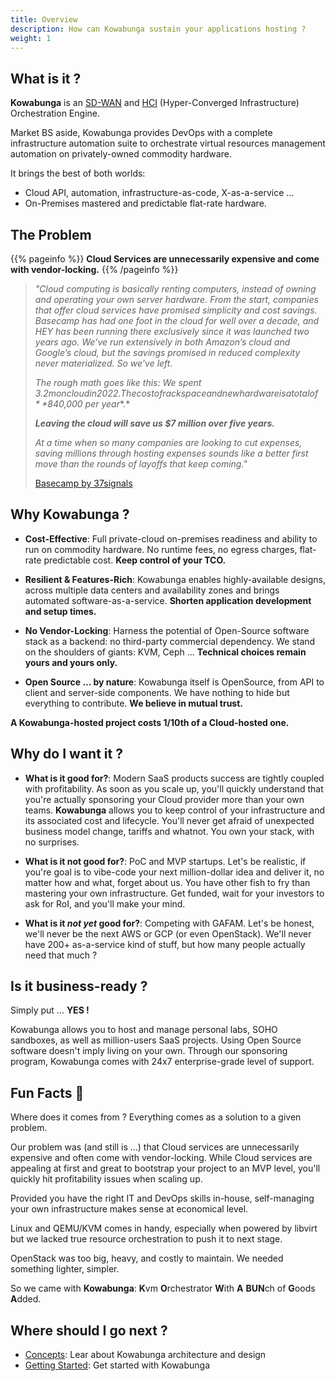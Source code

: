 ```yaml
---
title: Overview
description: How can Kowabunga sustain your applications hosting ?
weight: 1
---
```


## What is it ?

**Kowabunga** is an [SD-WAN](https://en.wikipedia.org/wiki/SD-WAN) and [HCI](https://en.wikipedia.org/wiki/Hyper-converged_infrastructure) (Hyper-Converged Infrastructure) Orchestration Engine.

Market BS aside, Kowabunga provides DevOps with a complete infrastructure automation suite to orchestrate virtual resources management automation on privately-owned commodity hardware.

It brings the best of both worlds:

- Cloud API, automation, infrastructure-as-code, X-as-a-service ...
- On-Premises mastered and predictable flat-rate hardware.

## The Problem

{{% pageinfo %}}
**Cloud Services are unnecessarily expensive and come with vendor-locking.**
{{% /pageinfo %}}

> *"Cloud computing is basically renting computers, instead of owning and operating your own server hardware. From the start, companies that offer cloud services have promised simplicity and cost savings. Basecamp has had one foot in the cloud for well over a decade, and HEY has been running there exclusively since it was launched two years ago. We’ve run extensively in both Amazon’s cloud and Google’s cloud, but the savings promised in reduced complexity never materialized. So we’ve left.*
>
> *The rough math goes like this: We spent $3.2m on cloud in 2022. The cost of rack space and new hardware is a total of **$840,000 per year**.*
>
> ***Leaving the cloud will save us $7 million over five years.***
>
> *At a time when so many companies are looking to cut expenses, saving millions through hosting expenses sounds like a better first move than the rounds of layoffs that keep coming."*
>
> [Basecamp by 37signals](https://basecamp.com/cloud-exit)

## Why Kowabunga ?

- **Cost-Effective**: Full private-cloud on-premises readiness and ability to run on commodity hardware. No runtime fees, no egress charges, flat-rate predictable cost. **Keep control of your TCO.**

- **Resilient & Features-Rich**: Kowabunga enables highly-available designs, across multiple data centers and availability zones and brings automated software-as-a-service. **Shorten application development and setup times.**

- **No Vendor-Locking**: Harness the potential of Open-Source software stack as a backend: no third-party commercial dependency. We stand on the shoulders of giants: KVM, Ceph ... **Technical choices remain yours and yours only.**

- **Open Source … by nature**: Kowabunga itself is OpenSource, from API to client and server-side components. We have nothing to hide but everything to contribute. **We believe in mutual trust.**

**A Kowabunga-hosted project costs 1/10th of a Cloud-hosted one.**

## Why do I want it ?

- **What is it good for?**: Modern SaaS products success are tightly coupled with profitability. As soon as you scale up, you'll quickly understand that you're actually sponsoring your Cloud provider more than your own teams. **Kowabunga** allows you to keep control of your infrastructure and its associated cost and lifecycle. You'll never get afraid of unexpected business model change, tariffs and whatnot. You own your stack, with no surprises.

- **What is it not good for?**: PoC and MVP startups. Let's be realistic, if you're goal is to vibe-code your next million-dollar idea and deliver it, no matter how and what, forget about us. You have other fish to fry than mastering your own infrastructure. Get funded, wait for your investors to ask for RoI, and you'll make your mind.

- **What is it _not yet_ good for?**: Competing with GAFAM. Let's be honest, we'll never be the next AWS or GCP (or even OpenStack). We'll never have 200+ as-a-service kind of stuff, but how many people actually need that much ?

## Is it business-ready ?

Simply put ... **YES !**

Kowabunga allows you to host and manage personal labs, SOHO sandboxes, as well as million-users SaaS projects. Using Open Source software doesn't imply living on your own. Through our sponsoring program, Kowabunga comes with 24x7 enterprise-grade level of support.

## Fun Facts 🍿

Where does it comes from ? Everything comes as a solution to a given problem.

Our problem was (and still is ...) that Cloud services are unnecessarily expensive and often come with vendor-locking.
While Cloud services are appealing at first and great to bootstrap your project to an MVP level, you'll quickly hit profitability issues when scaling up.

Provided you have the right IT and DevOps skills in-house, self-managing your own infrastructure makes sense at economical level.

Linux and QEMU/KVM comes in handy, especially when powered by libvirt but we lacked true resource orchestration to push it to next stage.

OpenStack was too big, heavy, and costly to maintain. We needed something lighter, simpler.

So we came with **Kowabunga**: **K**vm **O**rchestrator **W**ith **A** **BUN**ch of **G**oods **A**dded.

## Where should I go next ?

- [Concepts](/docs/concepts/): Lear about Kowabunga architecture and design
- [Getting Started](/docs/getting-started/): Get started with Kowabunga

